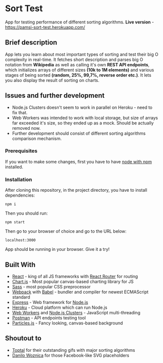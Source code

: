 # Sort Test

App for testing performance of different sorting algorithms.
**Live version** - https://pamsi-sort-test.herokuapp.com/

## Brief description

App lets you learn about most important types of sorting and test their big O complexity in real-time.
It fetches short description and parses big O notation from **Wikipedia** as well as calling it's own
**REST API endpoints**, which initializes arrays of different sizes **(10k to 1M elements)** and various stages of
being sorted **(random, 25%, 99,7%, reverse order etc.)**. It lets you also display the result of sorting on charts.

## Issues and further development

* Node.js Clusters doesn't seem to work in parallel on Heroku - need to fix that.
* Web Workers was intended to work with local storage, but size of arrays far exceeded it's size, so they ended up as a mock. Should be actually removed now.
* Further development should consist of different sorting algorithms comparison mechanism.

### Prerequisites

If you want to make some changes, first you have to have [node with npm](https://nodejs.org/en/) installed.

### Installation

After cloning this repository, in the project directory, you have to install dependencies:

```
npm i
```

Then you should run:

```
npm start
```

Then go to your browser of choice and go to the URL below:

```
localhost:3000
```

App should be running in your browser. Give it a try!

## Built With

* [React](https://reactjs.org/) - king of all JS frameworks with [React Router](https://reacttraining.com/react-router/) for routing
* [Chart.js](https://www.chartjs.org/) - Most popular canvas-based charting library for JS
* [Sass](https://sass-lang.com/) - most popular CSS preprocessor
* [Webpack](https://webpack.js.org/) with [Babel](https://babeljs.io/) - bundler and compiler for newest ECMAScript standard
* [Express](https://expressjs.com/) - Web framework for [Node.js](https://nodejs.org/en/)
* [Heroku](https://www.heroku.com/) - Cloud platform which can run Node.js
* [Web Workers](https://www.w3schools.com/html/html5_webworkers.asp) and [Node.js Clusters](https://nodejs.org/api/cluster.html) - JavaScript multi-threading
* [Postman](https://www.getpostman.com/) - API endpoints testing tool
* [Particles.js](https://vincentgarreau.com/particles.js/) - Fancy looking, canvas-based background

## Shoutout to
* [Toptal](https://www.toptal.com/developers/sorting-algorithms) for their outstanding gifs with major sorting algorithms
* [Danilo Woznica](https://github.com/danilowoz/react-content-loader) for those Facebook-like SVG placeholders
